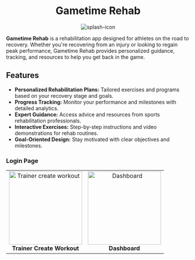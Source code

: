 <div align="center">

# Gametime Rehab

![splash-icon](https://github.com/user-attachments/assets/a7b80130-6504-46a8-b21d-92075613f03f)

</div>

**Gametime Rehab** is a rehabilitation app designed for athletes on the road to recovery. Whether you're recovering from an injury or looking to regain peak performance, Gametime Rehab provides personalized guidance, tracking, and resources to help you get back in the game.

## Features

- **Personalized Rehabilitation Plans:** Tailored exercises and programs based on your recovery stage and goals.
- **Progress Tracking:** Monitor your performance and milestones with detailed analytics.
- **Expert Guidance:** Access advice and resources from sports rehabilitation professionals.
- **Interactive Exercises:** Step-by-step instructions and video demonstrations for rehab routines.
- **Goal-Oriented Design:** Stay motivated with clear objectives and milestones.

### Login Page

<table>
  <tr>
    <td align="center">
      <img src="https://github.com/user-attachments/assets/9058a419-4f66-465b-a23f-1d041f278981" alt="Trainer create workout" width="200">
      <br>
      <b>Trainer Create Workout</b>
    </td>
    <td align="center">
      <img src="https://github.com/user-attachments/assets/21851a3f-488a-43b1-9847-ec1ad72bebd2" alt="Dashboard" width="200">
      <br>
      <b>Dashboard</b>
    </td>
  </tr>
</table>
